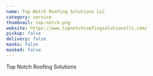 ```yaml
---
name: Top Notch Roofing Solutions LLC
category: service
thumbnail: top-notch.png
website: https://www.topnotchroofingsolutionsllc.com/
pickup: false
delivery: false
masks: false
masked: false
---
```

Top Notch Roofing Solutions